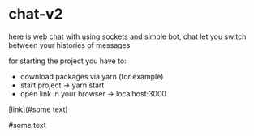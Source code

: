 # chat-v2
here is web chat with using sockets and simple bot, chat let you switch between your histories of messages

for starting the project you have to:
- download packages via yarn (for example)
- start project -> yarn start
- open link in your browser -> localhost:3000

[link](#some text)









#some text
